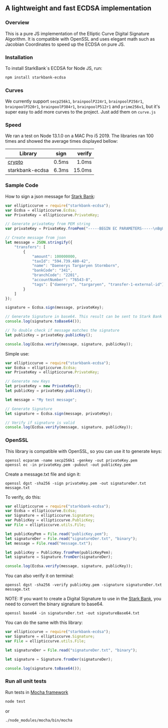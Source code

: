 ## A lightweight and fast ECDSA implementation

### Overview

This is a pure JS implementation of the Elliptic Curve Digital Signature Algorithm. It is compatible with OpenSSL and uses elegant math such as Jacobian Coordinates to speed up the ECDSA on pure JS.

### Installation

To install StarkBank`s ECDSA for Node JS, run:

```sh
npm install starkbank-ecdsa
```

### Curves

We currently support `secp256k1`, `brainpoolP224r1`, `brainpoolP256r1`, `brainpoolP320r1`, `brainpoolP384r1`, `brainpoolP512r1` and `prime256v1`, but it's super easy to add more curves to the project. Just add them on `curve.js`

### Speed

We ran a test on Node 13.1.0 on a MAC Pro i5 2019. The libraries ran 100 times and showed the average times displayed bellow:

| Library            | sign          | verify  |
| ------------------ |:-------------:| -------:|
| [crypto]           |     0.5ms     |  1.0ms  |
| starkbank-ecdsa    |     6.3ms     | 15.0ms  |


### Sample Code

How to sign a json message for [Stark Bank]:

```js
var ellipticcurve = require("starkbank-ecdsa");
var Ecdsa = ellipticcurve.Ecdsa;
var PrivateKey = ellipticcurve.PrivateKey;

// Generate privateKey from PEM string
var privateKey = PrivateKey.fromPem("-----BEGIN EC PARAMETERS-----\nBgUrgQQACg==\n-----END EC PARAMETERS-----\n-----BEGIN EC PRIVATE KEY-----\nMHQCAQEEIODvZuS34wFbt0X53+P5EnSj6tMjfVK01dD1dgDH02RzoAcGBSuBBAAK\noUQDQgAE/nvHu/SQQaos9TUljQsUuKI15Zr5SabPrbwtbfT/408rkVVzq8vAisbB\nRmpeRREXj5aog/Mq8RrdYy75W9q/Ig==\n-----END EC PRIVATE KEY-----\n");

// Create message from json
let message = JSON.stringify({
    "transfers": [
        {
            "amount": 100000000,
            "taxId": "594.739.480-42",
            "name": "Daenerys Targaryen Stormborn",
            "bankCode": "341",
            "branchCode": "2201",
            "accountNumber": "76543-8",
            "tags": ["daenerys", "targaryen", "transfer-1-external-id"]
        }
    ]
});

signature = Ecdsa.sign(message, privateKey);

// Generate Signature in base64. This result can be sent to Stark Bank in header as Digital-Signature parameter
console.log(signature.toBase64());

// To double check if message matches the signature
let publicKey = privateKey.publicKey();

console.log(Ecdsa.verify(message, signature, publicKey));
```

Simple use:

```js
var ellipticcurve = require("starkbank-ecdsa");
var Ecdsa = ellipticcurve.Ecdsa;
var PrivateKey = ellipticcurve.PrivateKey;

// Generate new Keys
let privateKey = new PrivateKey();
let publicKey = privateKey.publicKey();

let message = "My test message";

// Generate Signature
let signature = Ecdsa.sign(message, privateKey);

// Verify if signature is valid
console.log(Ecdsa.verify(message, signature, publicKey));
```

### OpenSSL

This library is compatible with OpenSSL, so you can use it to generate keys:

```
openssl ecparam -name secp256k1 -genkey -out privateKey.pem
openssl ec -in privateKey.pem -pubout -out publicKey.pem
```

Create a message.txt file and sign it:

```
openssl dgst -sha256 -sign privateKey.pem -out signatureDer.txt message.txt
```

To verify, do this:

```js
var ellipticcurve = require("starkbank-ecdsa");
var Ecdsa = ellipticcurve.Ecdsa;
var Signature = ellipticcurve.Signature;
var PublicKey = ellipticcurve.PublicKey;
var File = ellipticcurve.utils.File;

let publicKeyPem = File.read("publicKey.pem");
let signatureDer = File.read("signatureDer.txt", "binary");
let message = File.read("message.txt");

let publicKey = PublicKey.fromPem(publicKeyPem);
let signature = Signature.fromDer(signatureDer);

console.log(Ecdsa.verify(message, signature, publicKey));
```

You can also verify it on terminal:

```
openssl dgst -sha256 -verify publicKey.pem -signature signatureDer.txt message.txt
```

NOTE: If you want to create a Digital Signature to use in the [Stark Bank], you need to convert the binary signature to base64.

```
openssl base64 -in signatureDer.txt -out signatureBase64.txt
```

You can do the same with this library:

```js
var ellipticcurve = require("starkbank-ecdsa");
var Signature = ellipticcurve.Signature;
var File = ellipticcurve.utils.File;

let signatureDer = File.read("signatureDer.txt", "binary");

let signature = Signature.fromDer(signatureDer);

console.log(signature.toBase64());
```

[Stark Bank]: https://starkbank.com

### Run all unit tests
Run tests in [Mocha framework]

```sh
node test
```

or

```sh
./node_modules/mocha/bin/mocha
```

[Mocha framework]: https://mochajs.org/#getting-started
[crypto]: https://nodejs.org/api/crypto.html
[ecdsa]: https://www.npmjs.com/package/ecdsa
